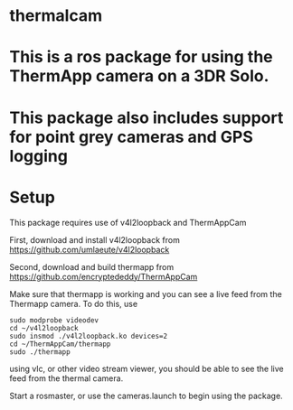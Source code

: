 # thermalcam

# This is a ros package for using the ThermApp camera on a 3DR Solo.
# This package also includes support for point grey cameras and GPS logging
# Setup
This package requires use of v4l2loopback and ThermAppCam 

First, download and install v4l2loopback from https://github.com/umlaeute/v4l2loopback

Second, download and build thermapp from https://github.com/encryptededdy/ThermAppCam

Make sure that thermapp is working and you can see a live feed from the Thermapp camera. To do this, use
```
sudo modprobe videodev
cd ~/v4l2loopback
sudo insmod ./v4l2loopback.ko devices=2
cd ~/ThermAppCam/thermapp
sudo ./thermapp
```
using vlc, or other video stream viewer, you should be able to see the live feed from the thermal camera.

Start a rosmaster, or use the cameras.launch to begin using the package.
